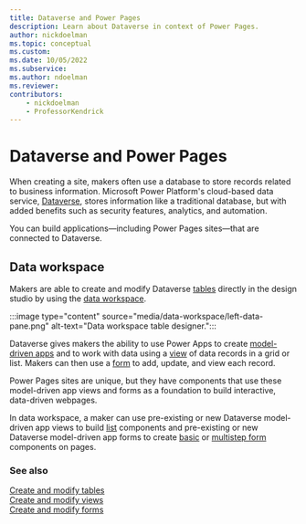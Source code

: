 ```yaml
---
title: Dataverse and Power Pages
description: Learn about Dataverse in context of Power Pages.
author: nickdoelman
ms.topic: conceptual
ms.custom: 
ms.date: 10/05/2022
ms.subservice:
ms.author: ndoelman
ms.reviewer:
contributors:
    - nickdoelman
    - ProfessorKendrick
---
```


# Dataverse and Power Pages

When creating a site, makers often use a database to store records related to business information. Microsoft Power Platform's cloud-based data service, [Dataverse](/power-apps/maker/data-platform/data-platform-intro), stores information like a traditional database, but with added benefits such as security features, analytics, and automation. 

You can build applications&mdash;including Power Pages sites&mdash;that are connected to Dataverse.

## Data workspace

Makers are able to create and modify Dataverse [tables](/power-apps/maker/data-platform/entity-overview) directly in the design studio by using the [data workspace](use-data-workspace.md).

:::image type="content" source="media/data-workspace/left-data-pane.png" alt-text="Data workspace table designer.":::

Dataverse gives makers the ability to use Power Apps to create [model-driven apps](/power-apps/maker/model-driven-apps/) and to work with data using a [view](/power-apps/maker/model-driven-apps/create-edit-views) of data records in a grid or list. Makers can then use a [form](/power-apps/maker/model-driven-apps/create-design-forms) to add, update, and view each record. 

Power Pages sites are unique, but they have components that use these model-driven app views and forms as a foundation to build interactive, data-driven webpages.

In data workspace, a maker can use pre-existing or new Dataverse model-driven app views to build [list](add-list.md) components and pre-existing or new Dataverse model-driven app forms to create [basic](add-form.md) or [multistep form](multistep-forms.md) components on pages.

### See also

[Create and modify tables](../configure/data-workspace-tables.md)<br />
[Create and modify views](../configure/data-workspace-views.md)<br />
[Create and modify forms](../configure/data-workspace-forms.md)